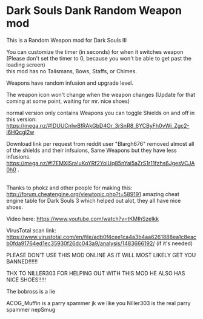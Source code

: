 # Dark Souls Dank Random Weapon mod
This is a Random Weapon mod for Dark Souls III<br />

You can customize the timer (in seconds) for when it switches weapon (Please don't set the timer to 0, because you won't be able to get past the loading screen)<br />
this mod has no Talismans, Bows, Staffs, or Chimes.<br />

Weapons have random infusion and upgrade level.<br />

The weapon icon won't change when the weapon changes (Update for that coming at some point, waiting for mr. nice shoes)<br />

normal version only contains Weapons you can toggle Shields on and off in this version: https://mega.nz/#!DUUCnIwB!RAkGbD4Or_3rSnR8_6YCByFh0vWi_Zgc2-i6HQcgI2w <br />

Download link per request from reddit user "Blargh676" removed almost all of the shields and their infsuions, Same Weapons but they have less infusions. https://mega.nz/#!7EMXlSra!uKoYRf2YolUq85nYai5aZrS1r11fzhs6JgesVCJA0h0 .<br />

<br />Thanks to phokz and other people for making this: http://forum.cheatengine.org/viewtopic.php?t=589191 amazing cheat engine table for Dark Souls 3 which helped out alot, they all have nice shoes. <br />

Video here: https://www.youtube.com/watch?v=tKMIhSzeIkk <br />

VirusTotal scan link: https://www.virustotal.com/en/file/adb0f4cee1ca4a3b4aa6261888ea1c8eacb0fda91764ed1ec35930f26dc043a9/analysis/1483666192/  (if it's needed) <br />

PLEASE DON'T USE THIS MOD ONLINE AS IT WILL MOST LIKELY  GET YOU BANNED!!!!!!<br />

THX TO NILLER303 FOR HELPING OUT WITH THIS MOD HE ALSO HAS NICE SHOES!!!!!<br />

The bobross is a lie

ACOG_Muffin is a parry spammer jk we like you NIller303 is the real parry spammer nepSmug
